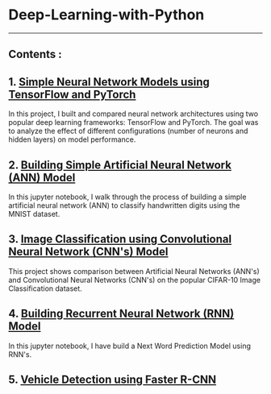 # Deep-Learning-with-Python

---
## Contents :

## 1. [Simple Neural Network Models using TensorFlow and PyTorch](https://github.com/Ravjot03/Neural-Network-Model-using-TensorFlow-PyTorch)
In this project, I built and compared neural network architectures using two popular deep learning frameworks: TensorFlow and PyTorch. The goal was to analyze the effect of different configurations (number of neurons and hidden layers) on model performance.

## 2. [Building Simple Artificial Neural Network (ANN) Model](https://github.com/Ravjot03/MNIST-Classification-ANN)
In this jupyter notebook, I walk through the process of building a simple artificial neural network (ANN) to classify handwritten digits using the MNIST dataset.


## 3. [Image Classification using Convolutional Neural Network (CNN's) Model](https://github.com/Ravjot03/Image-Classification-using-CNN)
This project shows comparison between Artificial Neural Networks (ANN's) and Convolutional Neural Networks (CNN's) on the popular CIFAR-10 Image Classification dataset.

## 4. [Building Recurrent Neural Network (RNN) Model](https://github.com/Ravjot03/Next-Word-Prediction-using-RNN)
In this jupyter notebook, I have build a Next Word Prediction Model using RNN's.

## 5. [Vehicle Detection using Faster R-CNN](https://github.com/Ravjot03/Transfer-Learning-and-Bounding-Boxes)
